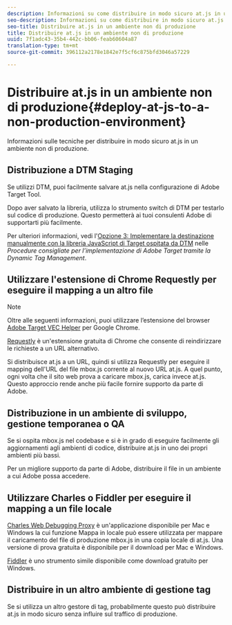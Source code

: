 ```yaml
---
description: Informazioni su come distribuire in modo sicuro at.js in un ambiente non di produzione.
seo-description: Informazioni su come distribuire in modo sicuro at.js in un ambiente non di produzione.
seo-title: Distribuire at.js in un ambiente non di produzione
title: Distribuire at.js in un ambiente non di produzione
uuid: 7f1adc43-35b4-442c-bb06-feab60604a87
translation-type: tm+mt
source-git-commit: 396112a2178e1842e7f5cf6c875bfd3046a57229

---
```



# Distribuire at.js in un ambiente non di produzione{#deploy-at-js-to-a-non-production-environment}

Informazioni sulle tecniche per distribuire in modo sicuro at.js in un ambiente non di produzione.

## Distribuzione a DTM Staging

Se utilizzi DTM, puoi facilmente salvare at.js nella configurazione di Adobe Target Tool.

Dopo aver salvato la libreria, utilizza lo strumento switch di DTM per testarlo sul codice di produzione. Questo permetterà ai tuoi consulenti Adobe di supportarti più facilmente.

Per ulteriori informazioni, vedi l&#39;[Opzione 3: Implementare la destinazione manualmente con la libreria JavaScript di Target ospitata da DTM](https://marketing.adobe.com/resources/help/en_US/dtm/target/t_implementing-target-manually-js-hosted-dtm.html) nelle _Procedure consigliate per l’implementazione di Adobe Target tramite la Dynamic Tag Management_.

## Utilizzare l&#39;estensione di Chrome Requestly per eseguire il mapping a un altro file

>[!NOTE]
>
>Oltre alle seguenti informazioni, puoi utilizzare l’estensione del browser [Adobe Target VEC Helper](/help/c-experiences/c-visual-experience-composer/r-troubleshoot-composer/vec-helper-browser-extension.md) per Google Chrome.

[Requestly](https://chrome.google.com/webstore/detail/requestly/mdnleldcmiljblolnjhpnblkcekpdkpa?hl=en) è un&#39;estensione gratuita di Chrome che consente di reindirizzare le richieste a un URL alternativo.

Si distribuisce at.js a un URL, quindi si utilizza Requestly per eseguire il mapping dell&#39;URL del file mbox.js corrente al nuovo URL at.js. A quel punto, ogni volta che il sito web prova a caricare mbox.js, carica invece at.js. Questo approccio rende anche più facile fornire supporto da parte di Adobe.

## Distribuzione in un ambiente di sviluppo, gestione temporanea o QA

Se si ospita mbox.js nel codebase e si è in grado di eseguire facilmente gli aggiornamenti agli ambienti di codice, distribuire at.js in uno dei propri ambienti più bassi.

Per un migliore supporto da parte di Adobe, distribuire il file in un ambiente a cui Adobe possa accedere.

## Utilizzare Charles o Fiddler per eseguire il mapping a un file locale

[Charles Web Debugging Proxy](https://www.charlesproxy.com/) è un&#39;applicazione disponibile per Mac e Windows la cui funzione Mappa in locale può essere utilizzata per mappare il caricamento del file di produzione mbox.js in una copia locale di at.js. Una versione di prova gratuita è disponibile per il download per Mac e Windows.

[Fiddler](https://www.telerik.com/fiddler) è uno strumento simile disponibile come download gratuito per Windows.

## Distribuire in un altro ambiente di gestione tag

Se si utilizza un altro gestore di tag, probabilmente questo può distribuire at.js in modo sicuro senza influire sul traffico di produzione.
